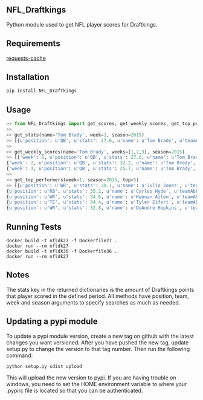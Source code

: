 ## NFL_Draftkings

Python module used to get NFL player scores for Draftkings.

## Requirements

[requests-cache](https://github.com/reclosedev/requests-cache)

## Installation

```bash
pip install NFL_Draftkings
```

## Usage

```python
>> from NFL_Draftkings import get_scores, get_weekly_scores, get_top_performers
>>
>> get_stats(name='Tom Brady', week=1, season=2015)
>> [{u'position': u'QB', u'stats': 27.6, u'name': u'Tom Brady', u'teamAbbr': u'NE'}]
>>
>> get_weekly_scores(name='Tom Brady', weeks=[1,2,3], season=2015)
>> [{'week': 1, u'position': u'QB', u'stats': 27.6, u'name': u'Tom Brady', u'teamAbbr': u'NE'}, 
{'week': 2, u'position': u'QB', u'stats': 32.2, u'name': u'Tom Brady', u'teamAbbr': u'NE'}, 
{'week': 3, u'position': u'QB', u'stats': 25.7, u'name': u'Tom Brady', u'teamAbbr': u'NE'}]
>>
>> get_top_performers(week=1, season=2015, top=5)
>> [{u'position': u'WR', u'stats': 38.1, u'name': u'Julio Jones', u'teamAbbr': u'ATL'}, 
{u'position': u'RB', u'stats': 35.2, u'name': u'Carlos Hyde', u'teamAbbr': u'SF'}, 
{u'position': u'WR', u'stats': 34.6, u'name': u'Keenan Allen', u'teamAbbr': u'SD'}, 
{u'position': u'TE', u'stats': 34.4, u'name': u'Tyler Eifert', u'teamAbbr': u'CIN'}, 
{u'position': u'WR', u'stats': 32.8, u'name': u'DeAndre Hopkins', u'teamAbbr': u'HOU'}] 
```

## Running Tests
```
docker build -t nfldk27 -f Dockerfile27 .
docker run --rm nfldk27
docker build -t nfldk36 -f Dockerfile36 .
docker run --rm nfldk27
```

## Notes

The stats key in the returned dictionaries is the amount of Draftkings points that player scored in the defined period. All methods have position, team, week and season arguments to specify searches as much as needed.

## Updating a pypi module

To update a pypi module version, create a new tag on github with the latest changes you want versioned. After you have pushed the new tag, update setup.py to change the version to that tag number. Then run the following command:

```bash
python setup.py sdist upload
```

This will upload the new version to pypi. If you are having trouble on windows, you need to set the HOME environment variable to where your .pypirc file is located so that you can be authenticated.
